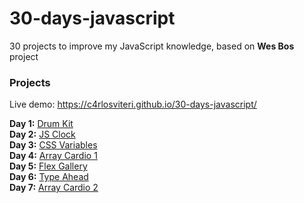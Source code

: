 # 30-days-javascript
30 projects to improve my JavaScript knowledge, based on **Wes Bos** project

### Projects

Live demo: <https://c4rlosviteri.github.io/30-days-javascript/>  

**Day 1:** [Drum Kit](./js-drum-kit/index.html)  
**Day 2:** [JS Clock](./js-clock/index.html)  
**Day 3:** [CSS Variables](./css-variables/index.html)  
**Day 4:** [Array Cardio 1](./array-cardio-💪/index.html)  
**Day 5:** [Flex Gallery](./flex-gallery/index.html)  
**Day 6:** [Type Ahead](./type-ahead/index.html)  
**Day 7:** [Array Cardio 2](./array-cardio-2/index.html)